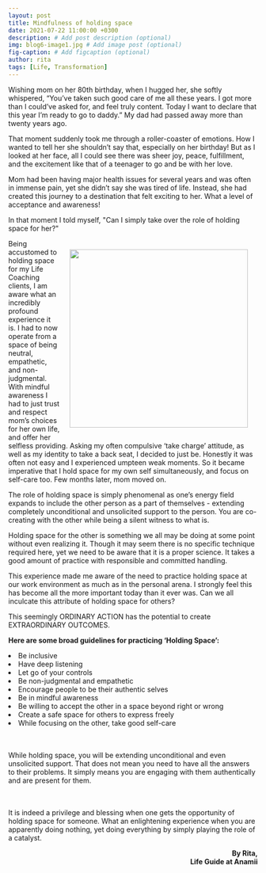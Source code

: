 ```yaml
---
layout: post
title: Mindfulness of holding space
date: 2021-07-22 11:00:00 +0300
description: # Add post description (optional)
img: blog6-image1.jpg # Add image post (optional)
fig-caption: # Add figcaption (optional)
author: rita
tags: [Life, Transformation]
---
```

Wishing mom on her 80th birthday, when I hugged her, she softly whispered, “You’ve taken such good care of me all these years. I got more than I could’ve asked for, and feel truly content. Today I want to declare that this year I’m ready to go to daddy.” My dad had passed away more than twenty years ago.

That moment suddenly took me through a roller-coaster of emotions. How I wanted to tell her she shouldn’t say that, especially on her birthday! But as I looked at her face, all I could see there was sheer joy, peace, fulfillment, and the excitement like that of a teenager to go and be with her love. 

Mom had been having major health issues for several years and was often in immense pain, yet she didn’t say she was tired of life. Instead, she had created this journey to a destination that felt exciting to her. What a level of acceptance and awareness! 

In that moment I told myself, "Can I simply take over the role of holding space for her?"

<img style="float:right; padding:20px" src="{{site.baseurl}}/assets/img/blog6-image3.jpg" width="360">

Being accustomed to holding space for my Life Coaching clients, I am aware what an incredibly profound experience it is. I had to now operate from a space of being neutral, empathetic, and non-judgmental. With mindful awareness I had to just trust and respect mom’s choices for her own life, and offer her selfless providing. Asking my often compulsive ‘take charge’ attitude, as well as my identity to take a back seat, I decided to just be. Honestly it was often not easy and I experienced umpteen weak moments. So it became imperative that I hold space for my own self simultaneously, and focus on self-care too. Few months later, mom moved on. 

The role of holding space is simply phenomenal as one’s energy field expands to include the other person as a part of themselves - extending completely unconditional and unsolicited support to the person. You are co-creating with the other while being a silent witness to what is. 

Holding space for the other is something we all may be doing at some point without even realizing it. Though it may seem there is no specific technique required here, yet we need to be aware that it is a proper science. It takes a good amount of practice with responsible and committed handling. 

This experience made me aware of the need to practice holding space at our work environment as much as in the personal arena. I strongly feel this has become all the more important today than it ever was. Can we all inculcate this attribute of holding space for others?

This seemingly ORDINARY ACTION has the potential to create EXTRAORDINARY OUTCOMES.

<strong>Here are some broad guidelines for practicing ‘Holding Space’:</strong>
<li>Be inclusive
<li>Have deep listening
<li>Let go of your controls
<li>Be non-judgmental and empathetic
<li>Encourage people to be their authentic selves
<li>Be in mindful awareness
<li>Be willing to accept the other in a space beyond right or wrong
<li>Create a safe space for others to express freely
<li>While focusing on the other, take good self-care

<br><br>While holding space, you will be extending unconditional and even unsolicited support. That does not mean you need to have all the answers to their problems. It simply means you are engaging with them authentically and are present for them.

<br><br>It is indeed a privilege and blessing when one gets the opportunity of holding space for someone. What an enlightening experience when you are apparently doing nothing, yet doing everything by simply playing the role of a catalyst.

<P align=right><strong>By Rita, <br/>Life Guide at Anamii</strong></P>